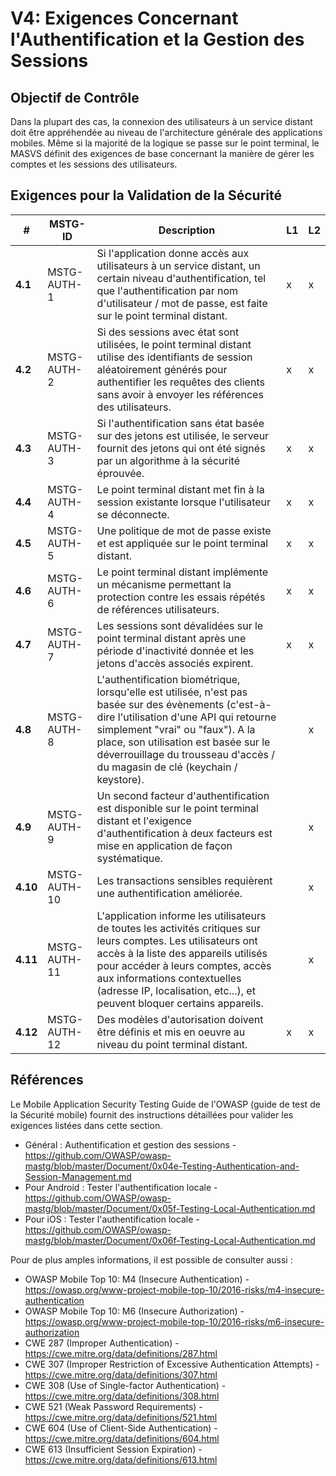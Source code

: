 # V4: Exigences Concernant l'Authentification et la Gestion des Sessions

## Objectif de Contrôle

Dans la plupart des cas, la connexion des utilisateurs à un service distant doit être appréhendée au niveau de l'architecture générale des applications mobiles. Même si la majorité de la logique se passe sur le point terminal, le MASVS définit des exigences de base concernant la manière de gérer les comptes et les sessions des utilisateurs.

## Exigences pour la Validation de la Sécurité

| # | MSTG-ID | Description | L1 | L2 |
| -- | ---------- | ---------------------- | - | - |
| **4.1** | MSTG-AUTH-1 | Si l'application donne accès aux utilisateurs à un service distant, un certain niveau d'authentification, tel que l'authentification par nom d'utilisateur / mot de passe, est faite sur le point terminal distant. | x | x |
| **4.2** | MSTG-AUTH-2 | Si des sessions avec état sont utilisées, le point terminal distant utilise des identifiants de session aléatoirement générés pour authentifier les requêtes des clients sans avoir à envoyer les références des utilisateurs.  | x | x |
| **4.3** | MSTG-AUTH-3 | Si l'authentification sans état basée sur des jetons est utilisée, le serveur fournit des jetons qui ont été signés par un algorithme à la sécurité éprouvée. | x | x |
| **4.4** | MSTG-AUTH-4 | Le point terminal distant met fin à la session existante lorsque l'utilisateur se déconnecte. | x | x |
| **4.5** | MSTG-AUTH-5 | Une politique de mot de passe existe et est appliquée sur le point terminal distant. | x | x |
| **4.6** | MSTG-AUTH-6 | Le point terminal distant implémente un mécanisme permettant la protection contre les essais répétés de références utilisateurs. | x | x |
| **4.7** | MSTG-AUTH-7 | Les sessions sont dévalidées sur le point terminal distant après une période d'inactivité donnée et les jetons d'accès associés expirent. | x | x |
| **4.8** | MSTG-AUTH-8 | L'authentification biométrique, lorsqu'elle est utilisée, n'est pas basée sur des évènements (c'est-à-dire l'utilisation d'une API qui retourne simplement "vrai" ou "faux"). A la place, son utilisation est basée sur le déverrouillage du trousseau d'accès / du magasin de clé (keychain / keystore). |   | x |
| **4.9** | MSTG-AUTH-9 | Un second facteur d'authentification est disponible sur le point terminal distant et l'exigence d'authentification à deux facteurs est mise en application de façon systématique.  |   | x |
| **4.10** | MSTG-AUTH-10 | Les transactions sensibles requièrent une authentification améliorée.  |   | x |
| **4.11** | MSTG-AUTH-11 | L'application informe les utilisateurs de toutes les activités critiques sur leurs comptes. Les utilisateurs ont accès à la liste des appareils utilisés pour accéder à leurs comptes, accès aux informations contextuelles (adresse IP, localisation, etc...), et peuvent bloquer certains appareils. |  | x |
| **4.12** | MSTG-AUTH-12 | Des modèles d'autorisation doivent être définis et mis en oeuvre au niveau du point terminal distant. | x | x |

## Références

Le Mobile Application Security Testing Guide de l'OWASP (guide de test de la Sécurité mobile) fournit des instructions détaillées pour valider les exigences listées dans cette section.

- Général : Authentification et gestion des sessions - <https://github.com/OWASP/owasp-mastg/blob/master/Document/0x04e-Testing-Authentication-and-Session-Management.md>
- Pour Android : Tester l'authentification locale - <https://github.com/OWASP/owasp-mastg/blob/master/Document/0x05f-Testing-Local-Authentication.md>
- Pour iOS : Tester l'authentification locale - <https://github.com/OWASP/owasp-mastg/blob/master/Document/0x06f-Testing-Local-Authentication.md>

Pour de plus amples informations, il est possible de consulter aussi :

- OWASP Mobile Top 10: M4 (Insecure Authentication) - <https://owasp.org/www-project-mobile-top-10/2016-risks/m4-insecure-authentication>
- OWASP Mobile Top 10: M6 (Insecure Authorization) - <https://owasp.org/www-project-mobile-top-10/2016-risks/m6-insecure-authorization>
- CWE 287 (Improper Authentication) - <https://cwe.mitre.org/data/definitions/287.html>
- CWE 307 (Improper Restriction of Excessive Authentication Attempts) - <https://cwe.mitre.org/data/definitions/307.html>
- CWE 308 (Use of Single-factor Authentication) - <https://cwe.mitre.org/data/definitions/308.html>
- CWE 521 (Weak Password Requirements) - <https://cwe.mitre.org/data/definitions/521.html>
- CWE 604 (Use of Client-Side Authentication) - <https://cwe.mitre.org/data/definitions/604.html>
- CWE 613 (Insufficient Session Expiration) - <https://cwe.mitre.org/data/definitions/613.html>
